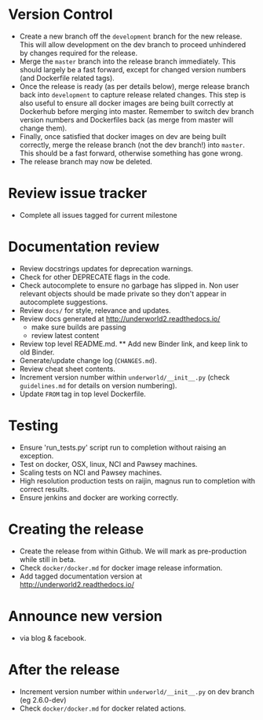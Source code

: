 Version Control
===============
* Create a new branch off the `development` branch for the new release. This will
  allow development on the dev branch to proceed unhindered by changes required
  for the release.
* Merge the `master` branch into the release branch immediately. This should 
  largely be a fast forward, except for changed version numbers (and Dockerfile
  related tags).
* Once the release is ready (as per details below), merge release branch back 
  into `development` to capture release related changes. This step is also useful
  to ensure all docker images are being built correctly at Dockerhub before
  merging into master. Remember to switch dev branch version numbers and 
  Dockerfiles back (as merge from master will change them). 
* Finally, once satisfied that docker images on dev are being built correctly, 
  merge the release branch (not the dev branch!) into `master`. This should be a 
  fast forward, otherwise something has gone wrong.
* The release branch may now be deleted.    

Review issue tracker 
====================
* Complete all issues tagged for current milestone 

Documentation review 
====================
* Review docstrings updates for deprecation warnings.
* Check for other DEPRECATE flags in the code.
* Check autocomplete to ensure no garbage has slipped in. Non
   user relevant objects should be made private so they don't appear in
   autocomplete suggestions.
* Review ``docs/`` for style, relevance and updates.
* Review docs generated at http://underworld2.readthedocs.io/
	- make sure builds are passing
	- review latest content
* Review top level README.md.
** Add new Binder link, and keep link to old Binder.
* Generate/update change log (`CHANGES.md`).
* Review cheat sheet contents.
* Increment version number within ``underworld/__init__.py``
  (check `guidelines.md` for details on version numbering).
* Update `FROM` tag in top level Dockerfile.

Testing
=======
* Ensure 'run_tests.py' script run to completion without raising an exception.
* Test on docker, OSX, linux, NCI and Pawsey machines.
* Scaling tests on NCI and Pawsey machines.
* High resolution production tests on raijin, magnus run to completion with 
  correct results.
* Ensure jenkins and docker are working correctly.

Creating the release
====================
* Create the release from within Github. We will mark as pre-production
  while still in beta.
* Check `docker/docker.md` for docker image release information.
* Add tagged documentation version at http://underworld2.readthedocs.io/  

Announce new version
====================
* via blog & facebook.

After the release
============
* Increment version number within ``underworld/__init__.py`` on dev branch (eg 2.6.0-dev)
* Check `docker/docker.md` for docker related actions.


